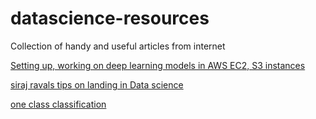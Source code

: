 # datascience-resources
Collection of handy and useful articles from internet

[Setting up, working on deep learning models in AWS EC2, S3 instances](https://medium.com/@kmshannon/up-and-running-with-aws-ec2-s3-linux-and-deep-learning-c3c17c7b579c)

[siraj ravals tips on landing in Data science](https://youtu.be/9rDhY1P3YLA)

[one class classification](https://medium.com/@lankinen/one-class-classifying-what-kind-of-data-set-i-should-have-1486358e491b)
